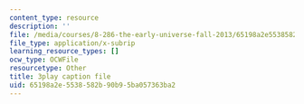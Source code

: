 ```yaml
---
content_type: resource
description: ''
file: /media/courses/8-286-the-early-universe-fall-2013/65198a2e5538582b90b95ba057363ba2_ANCN7vr9FVk.vtt
file_type: application/x-subrip
learning_resource_types: []
ocw_type: OCWFile
resourcetype: Other
title: 3play caption file
uid: 65198a2e-5538-582b-90b9-5ba057363ba2
---
```

